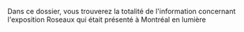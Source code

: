 Dans ce dossier, vous trouverez la totalité de l'information concernant l'exposition Roseaux qui était présenté à Montréal en lumière
